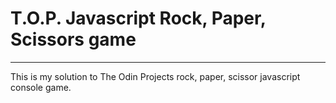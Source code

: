 # T.O.P. Javascript Rock, Paper, Scissors game
----------------------------------------------------
This is my solution to The Odin Projects rock, paper, scissor javascript console game.
